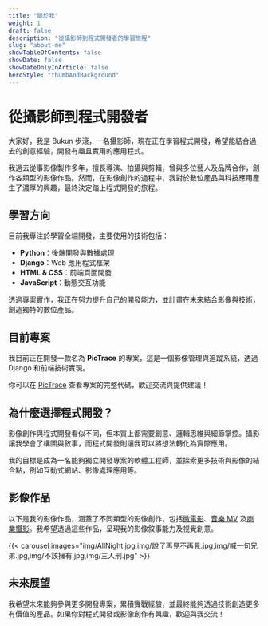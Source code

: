 ```yaml
---
title: "關於我"
weight: 1
draft: false
description: "從攝影師到程式開發者的學習旅程"
slug: "about-me"
showTableOfContents: false
showDate: false
showDateOnlyInArticle: false
heroStyle: "thumbAndBackground"
---
```


# 從攝影師到程式開發者

大家好，我是 Bukun 步滾，一名攝影師，現在正在學習程式開發，希望能結合過去的創意經驗，開發有趣且實用的應用程式。

我過去從事影像製作多年，擅長導演、拍攝與剪輯，曾與多位藝人及品牌合作，創作各類型的影像作品。然而，在影像創作的過程中，我對於數位產品與科技應用產生了濃厚的興趣，最終決定踏上程式開發的旅程。

## 學習方向

目前我專注於學習全端開發，主要使用的技術包括：

- **Python**：後端開發與數據處理
- **Django**：Web 應用程式框架
- **HTML & CSS**：前端頁面開發
- **JavaScript**：動態交互功能

透過專案實作，我正在努力提升自己的開發能力，並計畫在未來結合影像與技術，創造獨特的數位產品。

## 目前專案

我目前正在開發一款名為 **PicTrace** 的專案，這是一個影像管理與追蹤系統，透過 Django 和前端技術實現。

你可以在 [PicTrace](https://github.com/bukun1012/PicTrace) 查看專案的完整代碼，歡迎交流與提供建議！

## 為什麼選擇程式開發？

影像創作與程式開發看似不同，但本質上都需要創意、邏輯思維與細節掌控。攝影讓我學會了構圖與敘事，而程式開發則讓我可以將想法轉化為實際應用。

我的目標是成為一名能夠獨立開發專案的軟體工程師，並探索更多技術與影像的結合點，例如互動式網站、影像處理應用等。

## 影像作品

以下是我的影像作品，涵蓋了不同類型的影像創作，包括[微電影](https://youtube.com/playlist?list=PL7ibwlYm-nRB2LxwbeWoJS5_WKLZ_PL4a&si=EeKVkDUeN_C9Td0J)、[音樂 MV](https://youtube.com/playlist?list=PLLO4OKawXjNiPmLLG5GAWKV0505MGLARG&si=ldgFvZUqEb5zxgDQ) 及[商業攝影](https://youtube.com/playlist?list=PLLO4OKawXjNhtMz_j_HT036IEwnMp-Tju&si=xa1aVnERsxbbVABR)。我希望透過這些作品，呈現我的影像敘事能力及視覺創意。

{{< carousel images="img/AllNight.jpg,img/說了再見不再見.jpg,img/喊一句兄弟.jpg,img/不該擁有.jpg,img/三人刑.jpg" >}}

## 未來展望

我希望未來能夠參與更多開發專案，累積實戰經驗，並最終能夠透過技術創造更多有價值的產品。如果你對程式開發或影像創作有興趣，歡迎與我交流！
